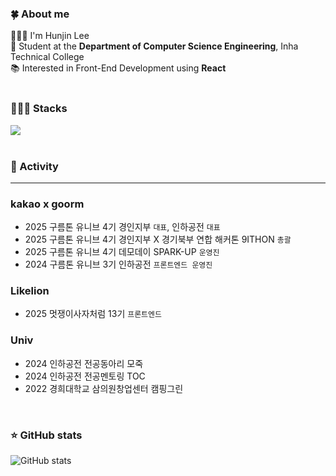 ### 🍀 About me
🙋🏻‍♂️ I'm Hunjin Lee<br>
🏫 Student at the **Department of Computer Science Engineering**, Inha Technical College  
📚 Interested in Front-End Development using **React**  
</br>

### 👨🏻‍💻 Stacks
<div>
  <a href="https://skillicons.dev">
    <img src="https://skillicons.dev/icons?i=react,typescript,javascript,nextjs,tailwindcss,css,html" />
  </a>
</div>
</br>

### 👥 Activity
---
### kakao x goorm
- 2025 구름톤 유니브 4기 경인지부 `대표`, 인하공전 `대표`
- 2025 구름톤 유니브 4기 경인지부 X 경기북부 연합 해커톤 9ITHON `총괄`
- 2025 구름톤 유니브 4기 데모데이 SPARK-UP `운영진`
- 2024 구름톤 유니브 3기 인하공전 `프론트엔드 운영진`

### Likelion
- 2025 멋쟁이사자처럼 13기 `프론트엔드`

### Univ
- 2024 인하공전 전공동아리 모죽
- 2024 인하공전 전공멘토링 TOC
- 2022 경희대학교 삼의원창업센터 캠핑그린

<div>

<br />

### ⭐️ GitHub stats
![GitHub stats](https://github-readme-stats.vercel.app/api?username=huniversal&show_icons=true&theme=react)
</div>


